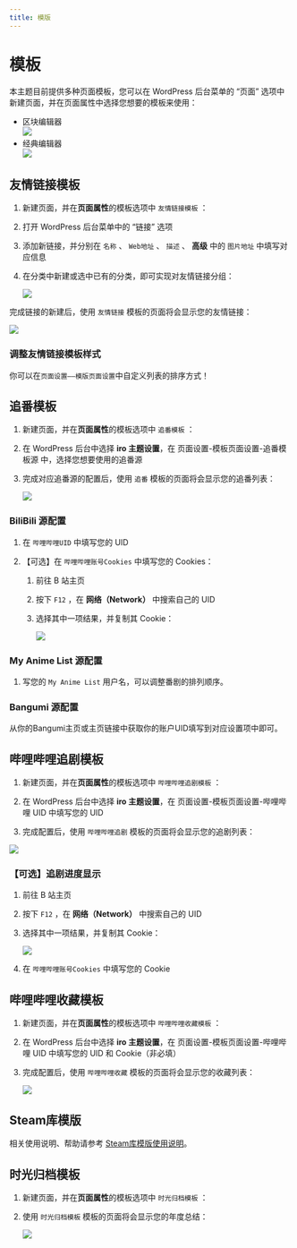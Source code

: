 ```yaml
---
title: 模版
---
```


# 模板 <Badge type="tip" text="v3.0" />

本主题目前提供多种页面模板，您可以在 WordPress 后台菜单的 “页面” 选项中新建页面，并在页面属性中选择您想要的模板来使用：

- 区块编辑器  
  ![](/templates/tampletes.png)  
- 经典编辑器  
  ![](/templates/temp.png)

## 友情链接模板

1. 新建页面，并在**页面属性**的模板选项中 `友情链接模板` ：

2. 打开 WordPress 后台菜单中的 “链接” 选项

3. 添加新链接，并分别在 `名称` 、 `Web地址` 、 `描述` 、 **高级** 中的 `图片地址` 中填写对应信息

4. 在分类中新建或选中已有的分类，即可实现对友情链接分组：

   ![](/templates/fl_cate.png)

完成链接的新建后，使用 `友情链接` 模板的页面将会显示您的友情链接：

![](/templates/flinks.png)

### 调整友情链接模板样式  

你可以在`页面设置——模版页面设置`中自定义列表的排序方式！  

## 追番模板

1. 新建页面，并在**页面属性**的模板选项中 `追番模板` ：

2. 在 WordPress 后台中选择 **iro 主题设置**，在 页面设置-模板页面设置-追番模板源 中，选择您想要使用的追番源

3. 完成对应追番源的配置后，使用 `追番` 模板的页面将会显示您的追番列表：

   ![](https://s.nmxc.ltd/fuukei_docs/sakurairo/setting/tp-animelist.png)

### BiliBili 源配置

1.  在 `哔哩哔哩UID` 中填写您的 UID

2.  【可选】在 `哔哩哔哩账号Cookies` 中填写您的 Cookies：

    1.  前往 B 站主页

    2.  按下 `F12` ，在 **网络（Network）** 中搜索自己的 UID

    3.  选择其中一项结果，并复制其 Cookie：

        ![](/templates/cookie.png)

### My Anime List 源配置

1. 写您的 `My Anime List` 用户名，可以调整番剧的排列顺序。

### Bangumi 源配置

从你的Bangumi主页或主页链接中获取你的账户UID填写到对应设置项中即可。

## 哔哩哔哩追剧模板

1. 新建页面，并在**页面属性**的模板选项中 `哔哩哔哩追剧模板` ：

2. 在 WordPress 后台中选择 **iro 主题设置**，在 页面设置-模板页面设置-哔哩哔哩 UID 中填写您的 UID

3. 完成配置后，使用 `哔哩哔哩追剧` 模板的页面将会显示您的追剧列表：

![](https://s.nmxc.ltd/fuukei_docs/sakurairo/setting/tp-movielist.png)

### 【可选】追剧进度显示

1.  前往 B 站主页

2.  按下 `F12` ，在 **网络（Network）** 中搜索自己的 UID

3.  选择其中一项结果，并复制其 Cookie：

    ![](/templates/cookie.png)

4.  在 `哔哩哔哩账号Cookies` 中填写您的 Cookie

## 哔哩哔哩收藏模板

1. 新建页面，并在**页面属性**的模板选项中 `哔哩哔哩收藏模板` ：

2. 在 WordPress 后台中选择 **iro 主题设置**，在 页面设置-模板页面设置-哔哩哔哩 UID 中填写您的 UID 和 Cookie（非必填）

3. 完成配置后，使用 `哔哩哔哩收藏` 模板的页面将会显示您的收藏列表：

   ![](/templates/fav_demo.png)

## Steam库模版

相关使用说明、帮助请参考 [Steam库模版使用说明](/Sakurairo/Steam/)。

## 时光归档模板

1. 新建页面，并在**页面属性**的模板选项中 `时光归档模板` ：

2. 使用 `时光归档模板` 模板的页面将会显示您的年度总结：

   ![](/templates/timeline_demo.png)
